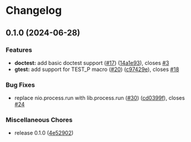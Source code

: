 # Changelog

## 0.1.0 (2024-06-28)


### Features

* **doctest:** add basic doctest support ([#17](https://github.com/orjangj/neotest-ctest/issues/17)) ([14a1e93](https://github.com/orjangj/neotest-ctest/commit/14a1e931b386d8b1bd164180b9aa6646cd3d3027)), closes [#3](https://github.com/orjangj/neotest-ctest/issues/3)
* **gtest:** add support for TEST_P macro ([#20](https://github.com/orjangj/neotest-ctest/issues/20)) ([c97429e](https://github.com/orjangj/neotest-ctest/commit/c97429e174a54ccc3af3eff17152c8d30b9882b5)), closes [#18](https://github.com/orjangj/neotest-ctest/issues/18)


### Bug Fixes

* replace nio.process.run with lib.process.run ([#30](https://github.com/orjangj/neotest-ctest/issues/30)) ([cd0399f](https://github.com/orjangj/neotest-ctest/commit/cd0399fe18acdc1415c648bdecfc9ad324238cc7)), closes [#24](https://github.com/orjangj/neotest-ctest/issues/24)


### Miscellaneous Chores

* release 0.1.0 ([4e52902](https://github.com/orjangj/neotest-ctest/commit/4e529020fc94bff59bb142d26c164972c77eb4a1))
